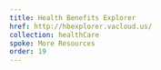 ```yaml
---
title: Health Benefits Explorer
href: http://hbexplorer.vacloud.us/
collection: healthCare
spoke: More Resources
order: 19
---
```

